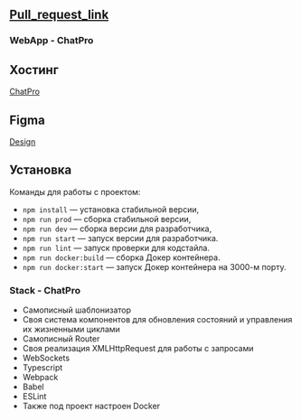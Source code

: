 ## [Pull_request_link](https://github.com/lors08-08/middle.messenger.praktikum.yandex/pull/2)

### WebApp - ChatPro

## Хостинг
[ChatPro](https://chat-pro-by-lors.netlify.app/)

## Figma
[Design](https://www.figma.com/file/HWMqeeTMv1vgLo1oMr2Kub/Chat_external_link-(Copy)?node-id=0%3A1)

## Установка

Команды для работы с проектом:

- `npm install` — установка стабильной версии,
- `npm run prod` — сборка стабильной версии,
- `npm run dev` — сборка версии для разработчика,
- `npm run start` — запуск версии для разработчика.
- `npm run lint` — запуск проверки для кодстайла.
- `npm run docker:build` — сборка Докер контейнера.
- `npm run docker:start` — запуск Докер контейнера на 3000-м порту.

### Stack - ChatPro

- Самописный шаблонизатор
- Своя система компонентов для обновления состояний и управления их жизненными циклами
- Самописный Router
- Своя реализация XMLHttpRequest для работы с запросами
- WebSockets
- Typescript
- Webpack
- Babel
- ESLint
- Также под проект настроен Docker
